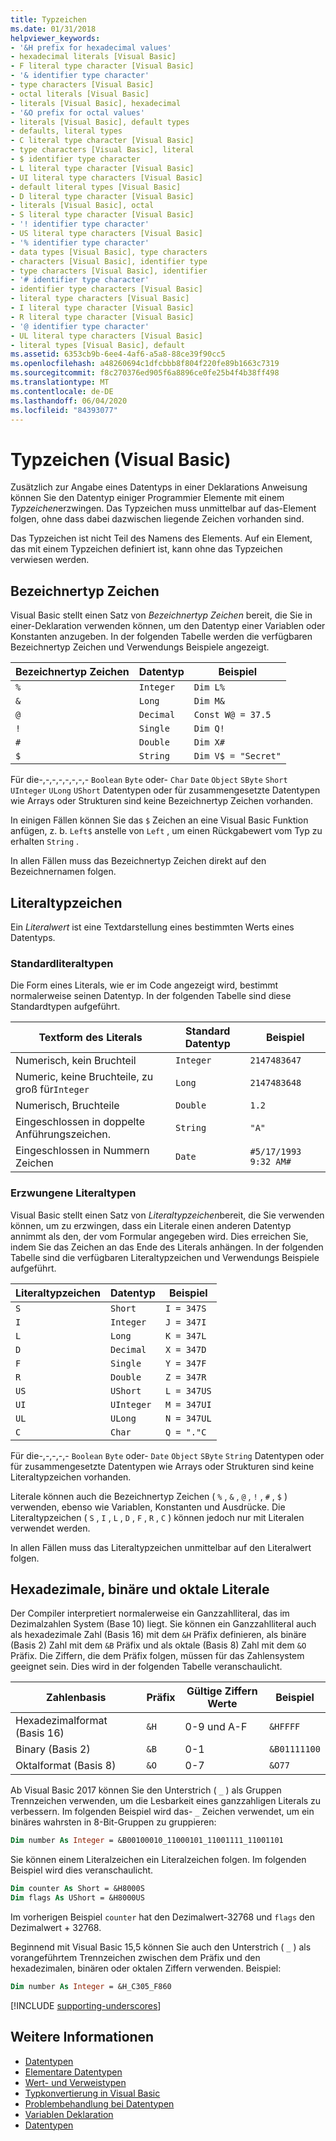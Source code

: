 ```yaml
---
title: Typzeichen
ms.date: 01/31/2018
helpviewer_keywords:
- '&H prefix for hexadecimal values'
- hexadecimal literals [Visual Basic]
- F literal type character [Visual Basic]
- '& identifier type character'
- type characters [Visual Basic]
- octal literals [Visual Basic]
- literals [Visual Basic], hexadecimal
- '&O prefix for octal values'
- literals [Visual Basic], default types
- defaults, literal types
- C literal type character [Visual Basic]
- type characters [Visual Basic], literal
- $ identifier type character
- L literal type character [Visual Basic]
- UI literal type characters [Visual Basic]
- default literal types [Visual Basic]
- D literal type character [Visual Basic]
- literals [Visual Basic], octal
- S literal type character [Visual Basic]
- '! identifier type character'
- US literal type characters [Visual Basic]
- '% identifier type character'
- data types [Visual Basic], type characters
- characters [Visual Basic], identifier type
- type characters [Visual Basic], identifier
- '# identifier type character'
- identifier type characters [Visual Basic]
- literal type characters [Visual Basic]
- I literal type character [Visual Basic]
- R literal type character [Visual Basic]
- '@ identifier type character'
- UL literal type characters [Visual Basic]
- literal types [Visual Basic], default
ms.assetid: 6353cb9b-6ee4-4af6-a5a8-88ce39f90cc5
ms.openlocfilehash: a48260694c1dfcbbb8f804f220fe89b1663c7319
ms.sourcegitcommit: f8c270376ed905f6a8896ce0fe25b4f4b38ff498
ms.translationtype: MT
ms.contentlocale: de-DE
ms.lasthandoff: 06/04/2020
ms.locfileid: "84393077"
---
```

# <a name="type-characters-visual-basic"></a>Typzeichen (Visual Basic)

Zusätzlich zur Angabe eines Datentyps in einer Deklarations Anweisung können Sie den Datentyp einiger Programmier Elemente mit einem *Typzeichen*erzwingen. Das Typzeichen muss unmittelbar auf das-Element folgen, ohne dass dabei dazwischen liegende Zeichen vorhanden sind.

Das Typzeichen ist nicht Teil des Namens des Elements. Auf ein Element, das mit einem Typzeichen definiert ist, kann ohne das Typzeichen verwiesen werden.

## <a name="identifier-type-characters"></a>Bezeichnertyp Zeichen

Visual Basic stellt einen Satz von *Bezeichnertyp Zeichen* bereit, die Sie in einer-Deklaration verwenden können, um den Datentyp einer Variablen oder Konstanten anzugeben. In der folgenden Tabelle werden die verfügbaren Bezeichnertyp Zeichen und Verwendungs Beispiele angezeigt.
  
|Bezeichnertyp Zeichen|Datentyp|Beispiel|  
|-------------------------------|---------------|-------------|  
|`%`|`Integer`|`Dim L%`|  
|`&`|`Long`|`Dim M&`|  
|`@`|`Decimal`|`Const W@ = 37.5`|  
|`!`|`Single`|`Dim Q!`|  
|`#`|`Double`|`Dim X#`|  
|`$`|`String`|`Dim V$ = "Secret"`|  
  
 Für die-,-,-,-,-,-,-,- `Boolean` `Byte` oder- `Char` `Date` `Object` `SByte` `Short` `UInteger` `ULong` `UShort` Datentypen oder für zusammengesetzte Datentypen wie Arrays oder Strukturen sind keine Bezeichnertyp Zeichen vorhanden.

In einigen Fällen können Sie das `$` Zeichen an eine Visual Basic Funktion anfügen, z. b. `Left$` anstelle von `Left` , um einen Rückgabewert vom Typ zu erhalten `String` .

In allen Fällen muss das Bezeichnertyp Zeichen direkt auf den Bezeichnernamen folgen.

## <a name="literal-type-characters"></a>Literaltypzeichen

Ein *Literalwert* ist eine Textdarstellung eines bestimmten Werts eines Datentyps.  

### <a name="default-literal-types"></a>Standardliteraltypen

Die Form eines Literals, wie er im Code angezeigt wird, bestimmt normalerweise seinen Datentyp. In der folgenden Tabelle sind diese Standardtypen aufgeführt.  
  
|Textform des Literals|Standard Datentyp|Beispiel|  
|-----------------------------|-----------------------|-------------|  
|Numerisch, kein Bruchteil|`Integer`|`2147483647`|  
|Numeric, keine Bruchteile, zu groß für`Integer`|`Long`|`2147483648`|  
|Numerisch, Bruchteile|`Double`|`1.2`|  
|Eingeschlossen in doppelte Anführungszeichen.|`String`|`"A"`|  
|Eingeschlossen in Nummern Zeichen|`Date`|`#5/17/1993 9:32 AM#`|  

### <a name="forced-literal-types"></a>Erzwungene Literaltypen

Visual Basic stellt einen Satz von *Literaltypzeichen*bereit, die Sie verwenden können, um zu erzwingen, dass ein Literale einen anderen Datentyp annimmt als den, der vom Formular angegeben wird. Dies erreichen Sie, indem Sie das Zeichen an das Ende des Literals anhängen. In der folgenden Tabelle sind die verfügbaren Literaltypzeichen und Verwendungs Beispiele aufgeführt.
  
|Literaltypzeichen|Datentyp|Beispiel|  
|----------------------------|---------------|-------------|  
|`S`|`Short`|`I = 347S`|
|`I`|`Integer`|`J = 347I`|
|`L`|`Long`|`K = 347L`|
|`D`|`Decimal`|`X = 347D`|
|`F`|`Single`|`Y = 347F`|
|`R`|`Double`|`Z = 347R`|
|`US`|`UShort`|`L = 347US`|
|`UI`|`UInteger`|`M = 347UI`|
|`UL`|`ULong`|`N = 347UL`|
|`C`|`Char`|`Q = "."C`|

Für die-,-,-,-,- `Boolean` `Byte` oder- `Date` `Object` `SByte` `String` Datentypen oder für zusammengesetzte Datentypen wie Arrays oder Strukturen sind keine Literaltypzeichen vorhanden.

Literale können auch die Bezeichnertyp Zeichen ( `%` , `&` , `@` , `!` , `#` , `$` ) verwenden, ebenso wie Variablen, Konstanten und Ausdrücke. Die Literaltypzeichen ( `S` , `I` , `L` , `D` , `F` , `R` , `C` ) können jedoch nur mit Literalen verwendet werden.

In allen Fällen muss das Literaltypzeichen unmittelbar auf den Literalwert folgen.

## <a name="hexadecimal-binary-and-octal-literals"></a>Hexadezimale, binäre und oktale Literale

Der Compiler interpretiert normalerweise ein Ganzzahlliteral, das im Dezimalzahlen System (Base 10) liegt. Sie können ein Ganzzahlliteral auch als hexadezimale Zahl (Basis 16) mit dem `&H` Präfix definieren, als binäre (Basis 2) Zahl mit dem `&B` Präfix und als oktale (Basis 8) Zahl mit dem `&O` Präfix. Die Ziffern, die dem Präfix folgen, müssen für das Zahlensystem geeignet sein. Dies wird in der folgenden Tabelle veranschaulicht.  
  
|Zahlenbasis|Präfix|Gültige Ziffern Werte|Beispiel|
|-----------------|------------|------------------------|-------------|
|Hexadezimalformat (Basis 16)|`&H`|0-9 und A-F|`&HFFFF`|
|Binary (Basis 2)|`&B`|0-1|`&B01111100`|
|Oktalformat (Basis 8)|`&O`|0-7|`&O77`|

Ab Visual Basic 2017 können Sie den Unterstrich ( `_` ) als Gruppen Trennzeichen verwenden, um die Lesbarkeit eines ganzzahligen Literals zu verbessern. Im folgenden Beispiel wird das- `_` Zeichen verwendet, um ein binäres wahrsten in 8-Bit-Gruppen zu gruppieren:

```vb
Dim number As Integer = &B00100010_11000101_11001111_11001101
```

Sie können einem Literalzeichen ein Literalzeichen folgen. Im folgenden Beispiel wird dies veranschaulicht.

```vb
Dim counter As Short = &H8000S
Dim flags As UShort = &H8000US
```

Im vorherigen Beispiel `counter` hat den Dezimalwert-32768 und `flags` den Dezimalwert + 32768.

Beginnend mit Visual Basic 15,5 können Sie auch den Unterstrich ( `_` ) als vorangeführtem Trennzeichen zwischen dem Präfix und den hexadezimalen, binären oder oktalen Ziffern verwenden. Beispiel:

```vb
Dim number As Integer = &H_C305_F860
```

[!INCLUDE [supporting-underscores](../../../../../includes/vb-separator-langversion.md)]

## <a name="see-also"></a>Weitere Informationen

- [Datentypen](index.md)
- [Elementare Datentypen](elementary-data-types.md)
- [Wert- und Verweistypen](value-types-and-reference-types.md)
- [Typkonvertierung in Visual Basic](type-conversions.md)
- [Problembehandlung bei Datentypen](troubleshooting-data-types.md)
- [Variablen Deklaration](../variables/variable-declaration.md)
- [Datentypen](../../../language-reference/data-types/index.md)
